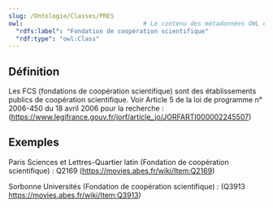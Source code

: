 ```yaml
---
slug: /Ontologie/Classes/PRES
owl:                                 # Le contenu des métadonnées OWL est utilisé par la balise <OntologyTable>
  "rdfs:label": "Fondation de coopération scientifique"                   # Label de la classe
  "rdf:type": "owl:Class"
---
```

## Définition

Les FCS (fondations de coopération scientifique) sont des établissements publics de coopération scientifique.
Voir Article 5 de la loi de programme n° 2006-450 du 18 avril 2006 pour la recherche : (https://www.legifrance.gouv.fr/jorf/article_jo/JORFARTI000002245507)

## Exemples

Paris Sciences et Lettres-Quartier latin (Fondation de coopération scientifique) : Q2169 (https://movies.abes.fr/wiki/Item:Q2169)

Sorbonne Universités (Fondation de coopération scientifique) : (Q3913 https://movies.abes.fr/wiki/Item:Q3913)
